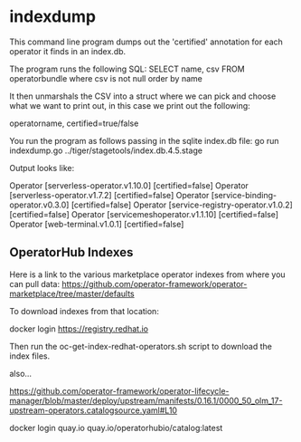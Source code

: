 # indexdump

This command line program dumps out the 'certified' annotation for each operator it finds in an index.db.

The program runs the following SQL:
SELECT name, csv FROM operatorbundle where csv is not null order by name

It then unmarshals the CSV into a struct where we can pick and choose what we
want to print out, in this case we print out the following:

operatorname, certified=true/false

You run the program as follows passing in the sqlite index.db file:
go run indexdump.go ../tiger/stagetools/index.db.4.5.stage

Output looks like:

Operator [serverless-operator.v1.10.0] [certified=false]
Operator [serverless-operator.v1.7.2] [certified=false]
Operator [service-binding-operator.v0.3.0] [certified=false]
Operator [service-registry-operator.v1.0.2] [certified=false]
Operator [servicemeshoperator.v1.1.10] [certified=false]
Operator [web-terminal.v1.0.1] [certified=false]

## OperatorHub Indexes

Here is a link to the various marketplace operator indexes from where you can pull
data:
https://github.com/operator-framework/operator-marketplace/tree/master/defaults

To download indexes from that location:

docker login https://registry.redhat.io

Then run the  oc-get-index-redhat-operators.sh script to download the index
files.

also...

https://github.com/operator-framework/operator-lifecycle-manager/blob/master/deploy/upstream/manifests/0.16.1/0000_50_olm_17-upstream-operators.catalogsource.yaml#L10

docker login quay.io
quay.io/operatorhubio/catalog:latest
